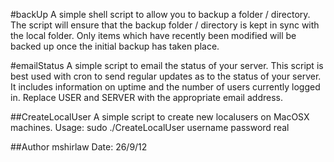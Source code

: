 #backUp
A simple shell script to allow you to backup a folder / directory. The script will ensure that the backup folder / directory is kept in sync with the local folder. Only items which have recently been modified will be backed up once the initial backup has taken place. 

#emailStatus
A simple script to email the status of your server. This script is best used with cron to send regular updates as to the status of your server. It includes information on uptime and the number of users currently logged in. Replace USER and SERVER with the appropriate email address. 

##CreateLocalUser
A simple script to create new localusers on MacOSX machines.
Usage: sudo ./CreateLocalUser username password real

##Author
mshirlaw
Date: 26/9/12